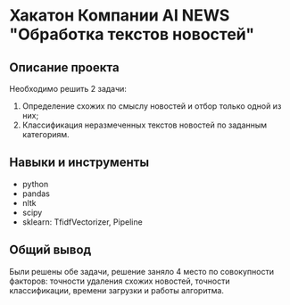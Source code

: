 # Хакатон Компании AI NEWS "Обработка текстов новостей"

## Описание проекта
Необходимо решить 2 задачи:
1. Определение схожих по смыслу новостей и отбор только одной из них;
2. Классификация неразмеченных текстов новостей по заданным категориям.

## Навыки и инструменты
* python
* pandas
* nltk
* scipy
* sklearn: TfidfVectorizer, Pipeline

## Общий вывод

Были решены обе задачи, решение заняло 4 место по совокупности факторов: точности удаления схожих новостей, точности классификации, времени загрузки и работы алгоритма.


